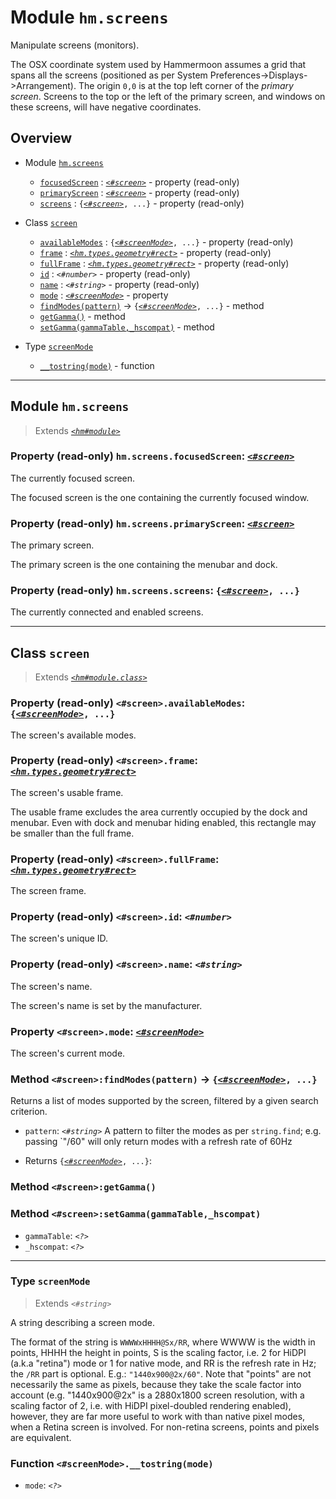 # Module `hm.screens`

Manipulate screens (monitors).

The OSX coordinate system used by Hammermoon assumes a grid that spans all the screens (positioned as per
System Preferences->Displays->Arrangement). The origin `0,0` is at the top left corner of the *primary screen*.
Screens to the top or the left of the primary screen, and windows on these screens, will have negative coordinates.

## Overview


* Module [`hm.screens`](hm.screens.md#module-hmscreens)
  * [`focusedScreen`](hm.screens.md#property-read-only-hmscreensfocusedscreen-screen) : [_`<#screen>`_](hm.screens.md#class-screen) - property (read-only)
  * [`primaryScreen`](hm.screens.md#property-read-only-hmscreensprimaryscreen-screen) : [_`<#screen>`_](hm.screens.md#class-screen) - property (read-only)
  * [`screens`](hm.screens.md#property-read-only-hmscreensscreens-screen-) : `{`[_`<#screen>`_](hm.screens.md#class-screen)`, ...}` - property (read-only)


* Class [`screen`](hm.screens.md#class-screen)
  * [`availableModes`](hm.screens.md#property-read-only-screenavailablemodes-screenmode-) : `{`[_`<#screenMode>`_](hm.screens.md#type-screenmode)`, ...}` - property (read-only)
  * [`frame`](hm.screens.md#property-read-only-screenframe-hmtypesgeometryrect) : [_`<hm.types.geometry#rect>`_](hm.types.geometry.md#type-rect) - property (read-only)
  * [`fullFrame`](hm.screens.md#property-read-only-screenfullframe-hmtypesgeometryrect) : [_`<hm.types.geometry#rect>`_](hm.types.geometry.md#type-rect) - property (read-only)
  * [`id`](hm.screens.md#property-read-only-screenid-number) : _`<#number>`_ - property (read-only)
  * [`name`](hm.screens.md#property-read-only-screenname-string) : _`<#string>`_ - property (read-only)
  * [`mode`](hm.screens.md#property-screenmode-screenmode) : [_`<#screenMode>`_](hm.screens.md#type-screenmode) - property
  * [`findModes(pattern)`](hm.screens.md#method-screenfindmodespattern---screenmode-) -> `{`[_`<#screenMode>`_](hm.screens.md#type-screenmode)`, ...}` - method
  * [`getGamma()`](hm.screens.md#method-screengetgamma) - method
  * [`setGamma(gammaTable,_hscompat)`](hm.screens.md#method-screensetgammagammatablehscompat) - method


* Type [`screenMode`](hm.screens.md#type-screenmode)
  * [`__tostring(mode)`](hm.screens.md#function-screenmodetostringmode) - function






------------------

## Module `hm.screens`

> Extends [_`<hm#module>`_](hm.md#class-module)





### Property (read-only) `hm.screens.focusedScreen`: [_`<#screen>`_](hm.screens.md#class-screen)
The currently focused screen.

The focused screen is the one containing the currently focused window.


### Property (read-only) `hm.screens.primaryScreen`: [_`<#screen>`_](hm.screens.md#class-screen)
The primary screen.

The primary screen is the one containing the menubar and dock.


### Property (read-only) `hm.screens.screens`: `{`[_`<#screen>`_](hm.screens.md#class-screen)`, ...}`
The currently connected and enabled screens.





------------------

## Class `screen`

> Extends [_`<hm#module.class>`_](hm.md#class-moduleclass)





### Property (read-only) `<#screen>.availableModes`: `{`[_`<#screenMode>`_](hm.screens.md#type-screenmode)`, ...}`
The screen's available modes.




### Property (read-only) `<#screen>.frame`: [_`<hm.types.geometry#rect>`_](hm.types.geometry.md#type-rect)
The screen's usable frame.

The usable frame excludes the area currently occupied by the dock and menubar.
Even with dock and menubar hiding enabled, this rectangle may be smaller than the full frame.


### Property (read-only) `<#screen>.fullFrame`: [_`<hm.types.geometry#rect>`_](hm.types.geometry.md#type-rect)
The screen frame.




### Property (read-only) `<#screen>.id`: _`<#number>`_
The screen's unique ID.




### Property (read-only) `<#screen>.name`: _`<#string>`_
The screen's name.

The screen's name is set by the manufacturer.


### Property `<#screen>.mode`: [_`<#screenMode>`_](hm.screens.md#type-screenmode)
The screen's current mode.




### Method `<#screen>:findModes(pattern)` -> `{`[_`<#screenMode>`_](hm.screens.md#type-screenmode)`, ...}`

Returns a list of modes supported by the screen, filtered by a given search criterion.

* `pattern`: _`<#string>`_ A pattern to filter the modes as per `string.find`; e.g. passing `"/60" will only return modes with a refresh rate of 60Hz



* Returns `{`[_`<#screenMode>`_](hm.screens.md#type-screenmode)`, ...}`: 




### Method `<#screen>:getGamma()`






### Method `<#screen>:setGamma(gammaTable,_hscompat)`



* `gammaTable`: _`<?>`_ 
* `_hscompat`: _`<?>`_ 






------------------

### Type `screenMode`

> Extends _`<#string>`_

A string describing a screen mode.

The format of the string is `WWWWxHHHH@Sx/RR`, where WWWW is the width in points, HHHH the height in points,
 S is the scaling factor, i.e. 2 for HiDPI (a.k.a "retina") mode or 1 for native mode, and RR is the refresh
 rate in Hz; the `/RR` part is optional. E.g.: `"1440x900@2x/60"`.
 Note that "points" are not necessarily the same as pixels, because they take the scale factor into account
 (e.g. "1440x900@2x" is a 2880x1800 screen resolution, with a scaling factor of 2, i.e. with HiDPI pixel-doubled
 rendering enabled), however, they are far more useful to work with than native pixel modes, when a Retina screen
 is involved. For non-retina screens, points and pixels are equivalent.


### Function `<#screenMode>.__tostring(mode)`



* `mode`: _`<?>`_ 





